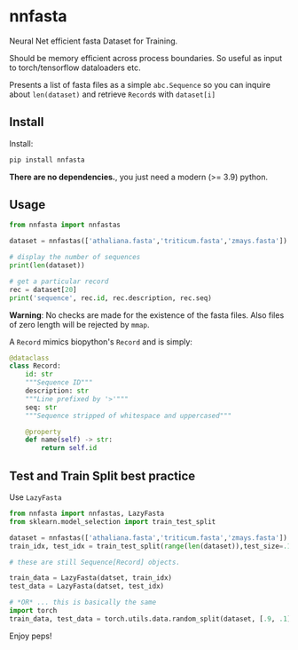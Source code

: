 # nnfasta

Neural Net efficient fasta Dataset for Training.

Should be memory efficient across process boundaries.
So useful as input to torch/tensorflow dataloaders etc.

Presents a list of fasta files as a simple `abc.Sequence`
so you can inquire about `len(dataset)` and retrieve
`Record`s with `dataset[i]`

## Install

Install:

```bash
pip install nnfasta
```

**There are no dependencies.**, you just need a modern (>= 3.9) python.

## Usage

```python
from nnfasta import nnfastas

dataset = nnfastas(['athaliana.fasta','triticum.fasta','zmays.fasta'])

# display the number of sequences
print(len(dataset))

# get a particular record
rec = dataset[20]
print('sequence', rec.id, rec.description, rec.seq)
```

**Warning**: No checks are made for the existence of
the fasta files. Also files of zero length will be rejected
by `mmap`.

A `Record` mimics biopython's `Record` and is simply:

```python
@dataclass
class Record:
    id: str
    """Sequence ID"""
    description: str
    """Line prefixed by '>'"""
    seq: str
    """Sequence stripped of whitespace and uppercased"""

    @property
    def name(self) -> str:
        return self.id
```

## Test and Train Split best practice

Use `LazyFasta`

```python
from nnfasta import nnfastas, LazyFasta
from sklearn.model_selection import train_test_split

dataset = nnfastas(['athaliana.fasta','triticum.fasta','zmays.fasta'])
train_idx, test_idx = train_test_split(range(len(dataset)),test_size=.1,shuffle=True)

# these are still Sequence[Record] objects.

train_data = LazyFasta(datset, train_idx)
test_data = LazyFasta(datset, test_idx)

# *OR* ... this is basically the same
import torch
train_data, test_data = torch.utils.data.random_split(dataset, [.9, .1])

```

Enjoy peps!
